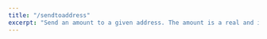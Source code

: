 ```yaml
---
title: "/sendtoaddress"
excerpt: "Send an amount to a given address. The amount is a real and is rounded to the nearest 0.00000001. Requires wallet passphrase to be set with walletpassphrase call."
---
```

